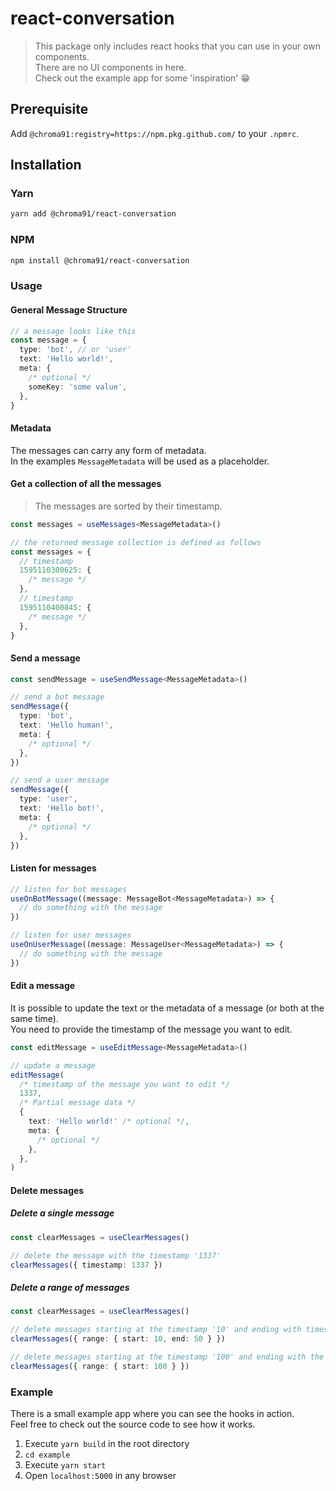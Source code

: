 # react-conversation

> This package only includes react hooks that you can use in your own components.  
> There are no UI components in here.  
> Check out the example app for some 'inspiration' 😁

## Prerequisite

Add `@chroma91:registry=https://npm.pkg.github.com/` to your `.npmrc`.

## Installation

### Yarn

```bash
yarn add @chroma91/react-conversation
```

### NPM

```bash
npm install @chroma91/react-conversation
```

### Usage

#### General Message Structure

```ts
// a message looks like this
const message = {
  type: 'bot', // or 'user'
  text: 'Hello world!',
  meta: {
    /* optional */
    someKey: 'some value',
  },
}
```

#### Metadata

The messages can carry any form of metadata.  
In the examples `MessageMetadata` will be used as a placeholder.

#### Get a collection of all the messages

> The messages are sorted by their timestamp.

```ts
const messages = useMessages<MessageMetadata>()

// the returned message collection is defined as follows
const messages = {
  // timestamp
  1595110300625: {
    /* message */
  },
  // timestamp
  1595110400845: {
    /* message */
  },
}
```

#### Send a message

```ts
const sendMessage = useSendMessage<MessageMetadata>()

// send a bot message
sendMessage({
  type: 'bot',
  text: 'Hello human!',
  meta: {
    /* optional */
  },
})

// send a user message
sendMessage({
  type: 'user',
  text: 'Hello bot!',
  meta: {
    /* optional */
  },
})
```

#### Listen for messages

```ts
// listen for bot messages
useOnBotMessage((message: MessageBot<MessageMetadata>) => {
  // do something with the message
})

// listen for user messages
useOnUserMessage((message: MessageUser<MessageMetadata>) => {
  // do something with the message
})
```

#### Edit a message

It is possible to update the text or the metadata of a message (or both at the same time).  
You need to provide the timestamp of the message you want to edit.

```ts
const editMessage = useEditMessage<MessageMetadata>()

// update a message
editMessage(
  /* timestamp of the message you want to edit */
  1337,
  /* Partial message data */
  {
    text: 'Hello world!' /* optional */,
    meta: {
      /* optional */
    },
  },
)
```

#### Delete messages

##### Delete a single message

```ts
const clearMessages = useClearMessages()

// delete the message with the timestamp '1337'
clearMessages({ timestamp: 1337 })
```

##### Delete a range of messages

```ts
const clearMessages = useClearMessages()

// delete messages starting at the timestamp '10' and ending with timestamp '50' (inclusively)
clearMessages({ range: { start: 10, end: 50 } })

// delete messages starting at the timestamp '100' and ending with the latest
clearMessages({ range: { start: 100 } })
```

### Example

There is a small example app where you can see the hooks in action.  
Feel free to check out the source code to see how it works.

1. Execute `yarn build` in the root directory
2. `cd example`
3. Execute `yarn start`
4. Open `localhost:5000` in any browser
